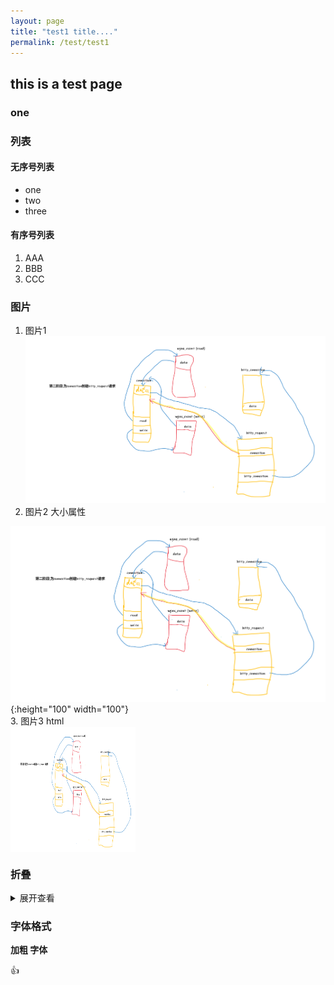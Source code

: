 ```yaml
---
layout: page
title: "test1 title...."
permalink: /test/test1
---
```


## this is a test page

### one


### 列表
#### 无序号列表
- one
- two
- three
#### 有序号列表
1. AAA
2. BBB
3. CCC
### 图片
1. 图片1 <br/>
![test1](./test1.png)
2. 图片2 大小属性 <br/>

![test1](./test1.png){:height="100" width="100"} <br/>
3. 图片3 html <br/>
<img style="width:200px;height:200px" src="./test1.png"  alt="真棒" align=center />



### 折叠
<details>
<summary>展开查看</summary>
<!-- <pre> -->
    哈哈,吓你一跳
<!-- </pre> -->
![test1](./test1.png)
<!-- https://www.cnblogs.com/famine/p/10073937.html -->
<img style="width:200px;height:200px" src="./test1.png"  alt="真棒" align=center />

</details>

### 字体格式
**加粗 字体**

:+1: